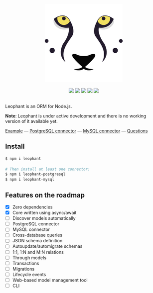 <div align="center">
  <img src="https://github.com/leophant/leophant/raw/master/resources/logo.png" width="250" height="250">
  <br>
  <br>
  <a href="https://travis-ci.org/leophant/leophant"><img src="https://img.shields.io/travis/leophant/leophant.svg"></a>
  <a href="https://lgtm.com/projects/g/leophant/leophant/context:javascript"><img src="https://img.shields.io/lgtm/grade/javascript/g/leophant/leophant.svg"></a>
  <a href="https://codecov.io/gh/leophant/leophant"><img src="https://img.shields.io/codecov/c/gh/leophant/leophant.svg"></a>
  <a href="https://david-dm.org/leophant/leophant"><img src="https://img.shields.io/david/leophant/leophant.svg"></a>
  <a href="https://david-dm.org/leophant/leophant?type=dev"><img src="https://img.shields.io/david/dev/leophant/leophant.svg"></a>
  <br>
  <br>
</div>

Leophant is an ORM for Node.js.

**Note**: Leophant is under active development and there is no working version of it available yet.

[Example](https://github.com/leophant/leophant-example) &mdash;
[PostgreSQL connector](https://github.com/leophant/leophant-postgresql) &mdash;
[MySQL connector](https://github.com/leophant/leophant-mysql) &mdash;
[Questions](https://stackoverflow.com/questions/tagged/leophant)

## Install

```bash
$ npm i leophant

# Then install at least one connector:
$ npm i leophant-postgresql
$ npm i leophant-mysql
```

## Features on the roadmap

- [x] Zero dependencies
- [x] Core written using async/await
- [ ] Discover models automatically
- [ ] PostgreSQL connector
- [ ] MySQL connector
- [ ] Cross-database queries
- [ ] JSON schema definition
- [ ] Autoupdate/automigrate schemas
- [ ] 1:1, 1:N and M:N relations
- [ ] Through models
- [ ] Transactions
- [ ] Migrations
- [ ] Lifecycle events
- [ ] Web-based model management tool
- [ ] CLI
